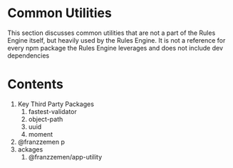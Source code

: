 # Common Utilities
This section discusses common utilities that are not a part of the Rules Engine itself, but heavily used by the 
Rules Engine.  It is not a reference for every npm package the Rules Engine leverages and does not include dev 
dependencies

# Contents
1. Key Third Party Packages
   1. fastest-validator
   2. object-path
   3. uuid
   4. moment
2. @franzzemen p
3. ackages
   1. @franzzemen/app-utility

